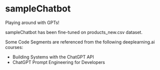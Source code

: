 # sampleChatbot
Playing around with GPTs! 

sampleChatbot has been fine-tuned on products_new.csv dataset.

Some Code Segments are referenced from the following deeplearning.ai courses:
- Building Systems with the ChatGPT API
- ChatGPT Prompt Engineering for Developers
